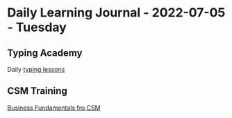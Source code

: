 # Daily Learning Journal - 2022-07-05 - Tuesday

## Typing Academy

Daily [typing lessons](https://www.typing.academy/typing-tutor/lessons)

## CSM Training

[Business Fundamentals fro CSM](https://www.linkedin.com/learning/business-fundamentals-for-customer-success-managers/)
